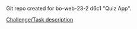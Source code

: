Git repo created for bo-web-23-2 d6c1 "Quiz App".

[Challenge/Task description](https://github.com/neuefische/bo-web-23-2/tree/main/sessions/recap-project-1/quiz-app)
